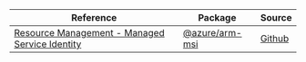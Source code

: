 | Reference | Package | Source |
|---|---|---|
|[Resource Management - Managed Service Identity](arm-msi-readme.md)|[@azure/arm-msi](https://www.npmjs.com/package/@azure/arm-msi)|[Github](https://github.com/Azure/azure-sdk-for-js/blob/main/sdk/msi/arm-msi)|
